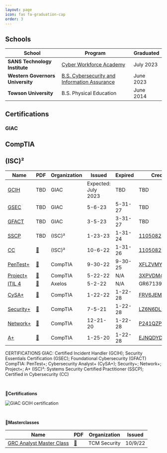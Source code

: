 ```yaml
---
layout: page
icon: fas fa-graduation-cap
order: 3
---
```


## **Schools**

| School | Program | Graduated |
| --- | --- | --- |
**SANS Technology Institute** | [Cyber Workforce Academy](https://www.sans.org/cyber-academy/cyber-workforce-academy-maryland/) | July 2023 |
**Western Governors University** | [B.S. Cybersecurity and Information Assurance](https://www.wgu.edu/online-it-degrees/cybersecurity-information-assurance-bachelors-program.html) | June 2023 |
**Towson University** | B.S. Physical Education | June 2014 |



## **Certifications**

### GIAC

<div data-iframe-width="150" data-iframe-height="270" data-share-badge-id="3644febe-24aa-4f88-8f17-cb35136e1ccd" data-share-badge-host="https://www.credly.com"></div><script type="text/javascript" async src="https://cdn.credly.com/assets/utilities/embed.js"></script>
<div data-iframe-width="150" data-iframe-height="270" data-share-badge-id="4418e9df-d94e-43a7-bd31-1718d1733b96" data-share-badge-host="https://www.credly.com"></div><script type="text/javascript" async src="//cdn.credly.com/assets/utilities/embed.js"></script>
<div data-iframe-width="150" data-iframe-height="270" data-share-badge-id="194996c3-1499-45d7-b9b6-36d52336ac90" data-share-badge-host="https://www.credly.com"></div><script type="text/javascript" async src="//cdn.credly.com/assets/utilities/embed.js"></script>

## CompTIA


## (ISC)²

<div data-iframe-width="150" data-iframe-height="270" data-share-badge-id="31744853-fde6-42a2-b459-b2f861720421" data-share-badge-host="https://www.credly.com"></div><script type="text/javascript" async src="//cdn.credly.com/assets/utilities/embed.js"></script>

<div data-iframe-width="150" data-iframe-height="270" data-share-badge-id="8de086c4-2d90-481a-8502-7c7fc428713e" data-share-badge-host="https://www.credly.com"></div><script type="text/javascript" async src="//cdn.credly.com/assets/utilities/embed.js"></script>


| Name | PDF | Organization | Issued | Expired | Credential ID |
|--- | --- | --- | --- | --- | --- |
[GCIH](https://www.giac.org/certifications/certified-incident-handler-gcih/) | TBD | GIAC | Expected: July 2023 | TBD | TBD | 
[GSEC](https://www.giac.org/certifications/security-essentials-gsec/) | TBD | GIAC | 5-6-23 | 5-31-27 | TBD | 
[GFACT](https://www.giac.org/certifications/foundational-cybersecurity-technologies-gfact) | TBD | GIAC | 3-5-23 | 3-31-27 | TBD | 
[SSCP](https://www.isc2.org/Certifications/SSCP) | TBD | (ISC)² | 1-23-23 | 1-31-24 | [1105082](https://www.isc2.org/MemberVerification) |
[CC](https://www.isc2.org/Certifications/CC) | [📄](https://erich-tech.github.io/assets/cert_pdf/Cert-CC.pdf) | (ISC)² | 10-6-22 | 1-31-26 | [1105082](https://www.isc2.org/MemberVerification) |
[PenTest+](https://www.comptia.org/certifications/pentest/) | [📄](https://erich-tech.github.io/assets/cert_pdf/Cert-Pentest.pdf) | CompTIA | 9-30-22 | 9-30-25 | [XFLZVMYY2EE4QH98](https://www.certmetrics.com/comptia/public/verification.aspx/) |
[Project+](https://www.comptia.org/certifications/project/) | [📄](https://erich-tech.github.io/assets/cert_pdf/Cert-Project.pdf) | CompTIA | 5-22-22 | N/A | [3XPVDM4QKNF1QDCG](https://www.certmetrics.com/comptia/public/verification.aspx/) |
[ITIL 4](https://www.axelos.com/certifications/itil-service-management/itil-4-foundation) | [📄](https://erich-tech.github.io/assets/cert_pdf/Cert-ITIL.pdf) | Axelos | 5-2-22 | N/A | GR671396802EM |
[CySA+](https://www.comptia.org/certifications/cybersecurity-analyst/) | [📄](https://erich-tech.github.io/assets/cert_pdf/Cert-CySA.pdf) | CompTIA | 1-22-22 | 1-22-28 | [FRV6JEMN7KQE1BGV](https://www.certmetrics.com/comptia/public/verification.aspx/) |
[Security+](https://www.comptia.org/certifications/security/) | [📄](https://erich-tech.github.io/assets/cert_pdf/Cert-Splus.pdf) | CompTIA | 7-5-21 | 1-22-28 | [LZ6N6DLPTPF115GS](https://www.certmetrics.com/comptia/public/verification.aspx/) |
[Network+](https://www.comptia.org/certifications/network/) | [📄](https://erich-tech.github.io/assets/cert_pdf/Cert-Nplus.pdf) | CompTIA | 12-21-20 | 1-22-28 | [P241QZPHQD1Q12SM](https://www.certmetrics.com/comptia/public/verification.aspx/) |
[A+](https://www.comptia.org/certifications/a/) | [📄](https://erich-tech.github.io/assets/cert_pdf/Cert-Aplus.pdf) | CompTIA | 1-25-20 | 1-22-28 | [EJNQDYDEXDQ41KSP](https://www.certmetrics.com/comptia/public/verification.aspx/) |

CERTIFICATIONS
GIAC: Certified Incident Handler (GCIH); Security Essentials Certification (GSEC); Foundational Cybersecurity (GFACT)
CompTIA: PenTest+; Cybersecurity Analyst+ (CySA+); Security+; Network+; Project+; A+
(ISC)²: Systems Security Certified Practitioner (SSCP); Certified in Cybersecurity (CC)





<br>

**🔹Certifications**

![GIAC GCIH certification](https://erichmair.io/assets/certifications/giac-gcih.png "GIAC GCIH certification") 

<br>

**🔹Masterclasses**

| Name | PDF | Organization | Issued | 
|--- | --- | --- | --- |
[GRC Analyst Master Class](https://academy.tcm-sec.com/p/grc) | [📄](https://erich-tech.github.io/assets/cert_pdf/Cert-GRC.pdf) | TCM Security | 10/9/22 | 
